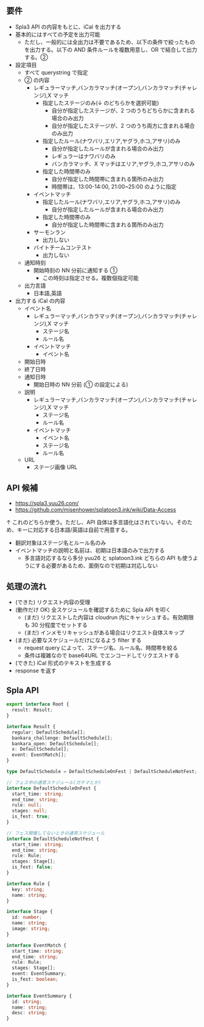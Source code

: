 ## 要件

- Spla3 API の内容をもとに、iCal を出力する
- 基本的にはすべての予定を出力可能
  - ただし、一般的には全出力は不要であるため、以下の条件で絞ったものを出力する。以下の AND 条件ルールを複数用意し、OR で結合して出力する。②
- 設定項目
  - すべて querystring で指定
  - ② の内容
    - レギュラーマッチ,バンカラマッチ(オープン),バンカラマッチ(チャレンジ),X マッチ
      - 指定したステージのみ(↓ のどちらかを選択可能)
        - 自分が指定したステージが、2 つのうちどちらかに含まれる場合のみ出力
        - 自分が指定したステージが、2 つのうち両方に含まれる場合のみ出力
      - 指定したルール(ナワバリ,エリア,ヤグラ,ホコ,アサリ)のみ
        - 自分が指定したルールが含まれる場合のみ出力
        - レギュラーはナワバリのみ
        - バンカラマッチ、X マッチはエリア,ヤグラ,ホコ,アサリのみ
      - 指定した時間帯のみ
        - 自分が指定した時間帯に含まれる箇所のみ出力
        - 時間帯は、13:00-14:00, 21:00~25:00 のように指定
    - イベントマッチ
      - 指定したルール(ナワバリ,エリア,ヤグラ,ホコ,アサリ)のみ
        - 自分が指定したルールが含まれる場合のみ出力
      - 指定した時間帯のみ
        - 自分が指定した時間帯に含まれる箇所のみ出力
    - サーモンラン
      - 出力しない
    - バイトチームコンテスト
      - 出力しない
  - 通知時刻
    - 開始時刻の NN 分前に通知する ①
      - この時刻は指定させる。複数個指定可能
  - 出力言語
    - 日本語,英語
- 出力する iCal の内容
  - イベント名
    - レギュラーマッチ,バンカラマッチ(オープン),バンカラマッチ(チャレンジ),X マッチ
      - ステージ名
      - ルール名
    - イベントマッチ
      - イベント名
  - 開始日時
  - 終了日時
  - 通知日時
    - 開始日時の NN 分前 (① の設定による)
  - 説明
    - レギュラーマッチ,バンカラマッチ(オープン),バンカラマッチ(チャレンジ),X マッチ
      - ステージ名
      - ルール名
    - イベントマッチ
      - イベント名
      - ステージ名
      - ルール名
  - URL
    - ステージ画像 URL

## API 候補

- https://spla3.yuu26.com/
- https://github.com/misenhower/splatoon3.ink/wiki/Data-Access

↑ これのどちらか使う。ただし、API 自体は多言語化はされていない。そのため、キーに対応する日本語/英語は自前で用意する。

- 翻訳対象はステージ名とルール名のみ
- イベントマッチの説明と名前は、初期は日本語のみで出力する
  - 多言語対応するなら多分 yuu26 と splatoon3.ink どちらの API も使うようにする必要があるため、面倒なので初期は対応しない

## 処理の流れ

- (できた) リクエスト内容の受理
- (動作だけ OK) 全スケジュールを確認するために Spla API を叩く
  - (まだ) リクエストした内容は cloudrun 内にキャッシュする。有効期限も 30 分程度でセットする
  - (まだ) インメモリキャッシュがある場合はリクエスト自体スキップ
- (まだ) 必要なスケジュールだけになるよう filter する
  - request query によって、ステージ名、ルール名、時間帯を絞る
  - 条件は複雑なので base64URL でエンコードしてリクエストする
- (できた) iCal 形式のテキストを生成する
- response を返す

## Spla API

```typescript
export interface Root {
  result: Result;
}

interface Result {
  regular: DefaultSchedule[];
  bankara_challenge: DefaultSchedule[];
  bankara_open: DefaultSchedule[];
  x: DefaultSchedule[];
  event: EventMatch[];
}

type DefaultSchedule = DefaultScheduleOnFest | DefaultScheduleNotFest;

// フェス中の通常スケジュール(ガチマとか)
interface DefaultScheduleOnFest {
  start_time: string;
  end_time: string;
  rule: null;
  stages: null;
  is_fest: true;
}

// フェス開催してないときの通常スケジュール
interface DefaultScheduleNotFest {
  start_time: string;
  end_time: string;
  rule: Rule;
  stages: Stage[];
  is_fest: false;
}

interface Rule {
  key: string;
  name: string;
}

interface Stage {
  id: number;
  name: string;
  image: string;
}

interface EventMatch {
  start_time: string;
  end_time: string;
  rule: Rule;
  stages: Stage[];
  event: EventSummary;
  is_fest: boolean;
}

interface EventSummary {
  id: string;
  name: string;
  desc: string;
}
```
